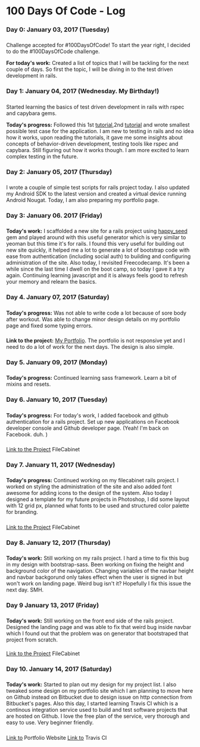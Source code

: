 # 100 Days Of Code - Log

### Day 0: January 03, 2017 (Tuesday)
##### 

Challenge accepted for #100DaysOfCode! 
To start the year right, I decided to do the #100DaysOfCode challenge.

**For today's work:** Created a list of topics that I will be tackling for the next couple of days.
So first the topic, I will be diving in to the test driven development in rails.

### Day 1: January 04, 2017 (Wednesday. My Birthday!)
#####
Started learning the basics of test driven development in rails with rspec and capybara gems. 

**Today's progress:**
Followed this 1st [tutorial](https://semaphoreci.com/community/tutorials/getting-started-with-rspec),2nd [tutorial](https://www.relishapp.com/rspec/rspec-rails/v/3-5/docs/gettingstarted)
and wrote smallest possible test case for the application. I am new to testing in rails and no idea how it works, upon reading the tutorials, it gave me some insights about concepts of behavior-driven development, testing tools like rspec and capybara. Still figuring out how it works though. I am more excited to learn complex testing in the future.

### Day 2: January 05, 2017 (Thursday)
#####
I wrote a couple of simple test scripts for rails project today. I also updated my Android SDK to the latest version and created a virtual device running Android Nougat. Today, I am also preparing my portfolio page.

### Day 3: January 06. 2017 (Friday)
#####
**Today's work:**
I scaffolded a new site for a rails project using [happy_seed](https://github.com/HappyFunCorp/happy_seed) gem and played around with this useful generator which is very similar to yeoman but this time it's for rails. I found this very useful for building out new site quickly, it helped me a lot to generate a lot of bootstrap code with ease from authentication (including social auth) to building and configuring administration of the site. Also today, I revisited Freecodecamp. It's been a while since the last time I dwell on the boot camp, so today I gave it a try again. Continuing learning javascript and it is always feels good to refresh your memory and relearn the basics.

### Day 4. January 07, 2017 (Saturday)
#####
**Today's progress:**
Was not able to write code a lot because of sore body after workout. Was able to change minor design details on my portfolio page and fixed some typing errors.
#####
**Link to the project:**
[My Portfolio](http://leighayanid.bitbucket.org). The portfolio is not responsive yet and I need to do a lot of work for the next days. The design is also simple. 

### Day 5. January 09, 2017 (Monday)
#####
**Today's progress:**
Continued learning sass framework. Learn a bit of mixins and resets. 

### Day 6. January 10, 2017 (Tuesday)
#####
**Today's progress:**
For today's work, I added facebook and github authentication for a rails project. Set up new applications on Facebook developer console and Github developer page. (Yeah! I'm back on Facebook. duh. )
#####
[Link to the Project](https://github.com/leighayanid/file-cabinet) FileCabinet

### Day 7. January 11, 2017 (Wednesday)
#####
**Today's progress:**
Continued working on my filecabinet rails project. I worked on styling the administration of the site and also added font awesome for adding icons to the design of the system. Also today I designed a template for my future projects in Photoshop, I did some layout with 12 grid px, planned what fonts to be used and structured color palette for branding.  
#####
[Link to the Project](https://github.com/leighayanid/file-cabinet) FileCabinet

### Day 8. January 12, 2017 (Thursday)
#####
**Today's work:**
Still working on my rails project. I hard a time to fix this bug in my design with bootstrap-sass. Been working on fixing the height and background color of the navigation. Changing variables of the navbar height and navbar backgorund only takes effect when the user is signed in but won't work on landing page. Weird bug isn't it? Hopefully I fix this issue the next day. SMH.    

### Day 9 January 13, 2017 (Friday)
#####
**Today's work:**
Still working on the front end side of the rails project. Designed the landing page and was able to fix that weird bug inside navbar which I found out that the problem was on generator that bootstraped that project from scratch. 
####
[Link to the Project](https://github.com/leighayanid/file-cabinet) FileCabinet

### Day 10. January 14, 2017 (Saturday)
#####
**Today's work:**
Started to plan out my design for my project list. I also tweaked some design on my portfolio site which I am planning to move here on Github instead on Bitbucket due to design issue on http connection from Bitbucket's pages. Also this day, I started learning Travis CI which is a continous integration service used to build and test software projects that are hosted on Github. I love the free plan of the service, very thorough and easy to use. Very beginner friendly. 
#####
[Link to](https://bitbucket.org/leighayanid/leighayanid.bitbucket.org) Portfolio Website
[Link to](https://travis-ci.org) Travis CI

